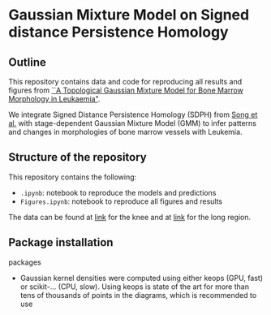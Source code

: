 # Gaussian Mixture Model on Signed distance Persistence Homology

<!-- Outline -->
## Outline

This repository contains data and code for reproducing all results and figures from [``A Topological Gaussian Mixture Model for Bone Marrow
Morphology in Leukaemia"]().

We integrate Signed Distance Persistence Homology (SDPH) from [Song et al.](https://github.com/annasongmaths/SDPH) with stage-dependent Gaussian Mixture Model (GMM) to infer patterns and changes in morphologies of bone marrow vessels with Leukemia.

<!-- Structure of the repository -->
## Structure of the repository
This repository contains the following:
- `.ipynb`: notebook to reproduce the models and predictions
- `Figures.ipynb`: notebook to reproduce all figures and results

The data can be found at [link](https://drive.google.com/file/d/14v3P8qcZBDP8Z1BZtfFc9K9scKrBinVQ/view?usp=sharing) for the knee and at [link](https://drive.google.com/file/d/14v3P8qcZBDP8Z1BZtfFc9K9scKrBinVQ/view?usp=sharing) for the long region.

<!-- Package installation -->


## Package installation
packages
- Gaussian kernel densities were computed using either keops (GPU, fast) or scikit-... (CPU, slow). Using keops is state of the art for more than tens of thousands of points in the diagrams, which is recommended to use


